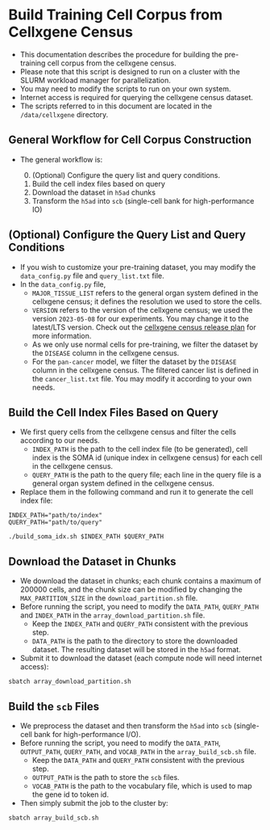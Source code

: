 # Build Training Cell Corpus from Cellxgene Census

- This documentation describes the procedure for building the pre-training cell corpus from the cellxgene census. 
- Please note that this script is designed to run on a cluster with the SLURM workload manager for parallelization.
- You may need to modify the scripts to run on your own system.
- Internet access is required for querying the cellxgene census dataset.
- The scripts referred to in this document are located in the `/data/cellxgene` directory.

## General Workflow for Cell Corpus Construction
- The general workflow is:
  
  0. (Optional) Configure the query list and query conditions.
  1. Build the cell index files based on query
  2. Download the dataset in `h5ad` chunks
  3. Transform the `h5ad` into `scb` (single-cell bank for high-performance IO)

## (Optional) Configure the Query List and Query Conditions
- If you wish to customize your pre-training dataset, you may modify the `data_config.py` file and `query_list.txt` file.
- In the `data_config.py` file,
  - `MAJOR_TISSUE_LIST` refers to the general organ system defined in the cellxgene census; it defines the resolution we used to store the cells.
  - `VERSION` refers to the version of the cellxgene census; we used the version `2023-05-08` for our experiments. You may change it to the latest/LTS version. Check out the [cellxgene census release plan](https://chanzuckerberg.github.io/cellxgene-census/cellxgene_census_docsite_data_release_info.html) for more information.
  - As we only use normal cells for pre-training, we filter the dataset by the `DISEASE` column in the cellxgene census.
  - For the `pan-cancer` model, we filter the dataset by the `DISEASE` column in the cellxgene census. The filtered cancer list is defined in the `cancer_list.txt` file. You may modify it according to your own needs.

## Build the Cell Index Files Based on Query

- We first query cells from the cellxgene census and filter the cells according to our needs.
  - `INDEX_PATH` is the path to the cell index file (to be generated), cell index is the SOMA id (unique index in cellxgene census) for each cell in the cellxgene census.
  - `QUERY_PATH` is the path to the query file; each line in the query file is a general organ system defined in the cellxgene census.
- Replace them in the following command and run it to generate the cell index file:

```{bash}
INDEX_PATH="path/to/index"
QUERY_PATH="path/to/query"

./build_soma_idx.sh $INDEX_PATH $QUERY_PATH
```

## Download the Dataset in Chunks
- We download the dataset in chunks; each chunk contains a maximum of 200000 cells, and the chunk size can be modified by changing the `MAX_PARTITION_SIZE` in the `download_partition.sh` file.
- Before running the script, you need to modify the `DATA_PATH`, `QUERY_PATH` and `INDEX_PATH` in the `array_download_partition.sh` file.
  - Keep the `INDEX_PATH` and `QUERY_PATH` consistent with the previous step.
  - `DATA_PATH` is the path to the directory to store the downloaded dataset. The resulting dataset will be stored in the `h5ad` format.
- Submit it to download the dataset (each compute node will need internet access):
```{bash}
sbatch array_download_partition.sh
```

## Build the `scb` Files
- We preprocess the dataset and then transform the `h5ad` into `scb` (single-cell bank for high-performance I/O).
- Before running the script, you need to modify the `DATA_PATH`, `OUTPUT_PATH`, `QUERY_PATH`, and `VOCAB_PATH` in the `array_build_scb.sh` file.
  - Keep the `DATA_PATH` and `QUERY_PATH` consistent with the previous step.
  - `OUTPUT_PATH` is the path to store the `scb` files.
  - `VOCAB_PATH` is the path to the vocabulary file, which is used to map the gene id to token id.
- Then simply submit the job to the cluster by:
```{bash}
sbatch array_build_scb.sh
```